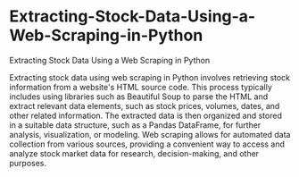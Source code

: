 # Extracting-Stock-Data-Using-a-Web-Scraping-in-Python
Extracting Stock Data Using a Web Scraping in Python

Extracting stock data using web scraping in Python involves retrieving stock information from a website's HTML source code. This process typically includes using libraries such as Beautiful Soup to parse the HTML and extract relevant data elements, such as stock prices, volumes, dates, and other related information. The extracted data is then organized and stored in a suitable data structure, such as a Pandas DataFrame, for further analysis, visualization, or modeling. Web scraping allows for automated data collection from various sources, providing a convenient way to access and analyze stock market data for research, decision-making, and other purposes.
